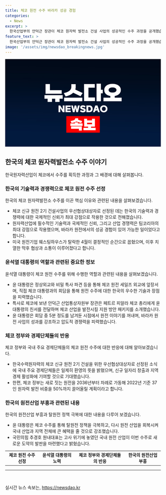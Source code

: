 ```yaml
---
title: 체코 원전 수주 바라카 성공 경험
categories:
  - News
excerpt: >
  한국산업부의 안덕근 장관이 체코 원자력 발전소 건설 사업의 성공적인 수주 과정을 공개했습니다. 한국수력원자력이 24조원대 예상되는 체코 원전 2기 건설사업의 우선협상대상자로 선정된 데에는 한국의 기술력과 경쟁력이 큰 역할을 했다고 강조했습니다. 특히 웨스팅하우스의 탈락이 결정적인 순간으로 꼽혔으며, 체코가 4월 후 비공개로 3번 방문해 입찰에 대한 치열한 협상과 소통이 있었다고 전했습니다. 유럽 등 다른 국가들의 신규 원전 건설에서도 한국의 원전 수주 경쟁에서 유리한 위치를 점할 수 있는 교두보라고 평가되었습니다. 또한, 대통령의 직접적인 외교활동과 한·미 동맹이 체코가 한국을 대상자로 선정하는 데 긍정적인 영향을 끼쳤다고 밝혔습니다.
feature_text: >
  한국산업부의 안덕근 장관이 체코 원자력 발전소 건설 사업의 성공적인 수주 과정을 공개했습니다. 한국수력원자력이 24조원대 예상되는 체코 원전 2기 건설사업의 우선협상대상자로 선정된 데에는 한국의 기술력과 경쟁력이 큰 역할을 했다고 강조했습니다. 특히 웨스팅하우스의 탈락이 결정적인 순간으로 꼽혔으며, 체코가 4월 후 비공개로 3번 방문해 입찰에 대한 치열한 협상과 소통이 있었다고 전했습니다. 유럽 등 다른 국가들의 신규 원전 건설에서도 한국의 원전 수주 경쟁에서 유리한 위치를 점할 수 있는 교두보라고 평가되었습니다. 또한, 대통령의 직접적인 외교활동과 한·미 동맹이 체코가 한국을 대상자로 선정하는 데 긍정적인 영향을 끼쳤다고 밝혔습니다.
image: '/assets/img/newsdao_breakingnews.jpg'
---
```


<p><img src="/assets/img/newsdao_breakingnews.jpg" alt="flaretime 속보" /></p>

<h2 data-ke-size="size26">한국의 체코 원자력발전소 수주 이야기</h2>

<p data-ke-size="size16">한국원자력산업이 체코에서 수주를 획득한 과정과 그 배경에 대해 살펴봅니다.</p>

<h3>한국의 기술력과 경쟁력으로 체코 원전 수주 선정</h3>

<p data-ke-size="size16">한국의 체코 원자력발전소 수주를 이끈 핵심 이유와 관련된 내용을 살펴보겠습니다.</p>

<ul>
  <li>체코 신규 원전 2기 건설사업의 우선협상대상자로 선정된 데는 한국의 기술력과 경쟁력에 대한 국제적인 신뢰가 최대 강점으로 작용한 것으로 전해졌습니다.</li>
  <li>원자력산업에 필수적인 기술력과 국제적인 신뢰, 그리고 산업 경쟁력은 팀코리아의 최대 강점으로 작용했으며, 바라카 원전에서의 성공 경험이 있어 가능한 일이었다고 합니다.</li>
  <li>미국 원전기업 웨스팅하우스가 탈락한 4월이 결정적인 순간으로 꼽혔으며, 이후 치열한 막후 협상과 소통이 이루어졌다고 합니다.</li>
</ul>

<h3>윤석열 대통령의 역할과 관련된 중요한 정보</h3>

<p data-ke-size="size16">윤석열 대통령이 체코 원전 수주를 위해 수행한 역할과 관련된 내용을 살펴보겠습니다.</p>

<ul>
  <li>윤 대통령은 정상외교와 비밀 특사 파견 등을 통해 체코 원전 세일즈 외교에 앞장서며, 직접 체코 대통령과의 회담을 통해 원전 수주에 대한 한국의 우수한 기술과 장점을 피력했습니다.</li>
  <li>특사로 체코에 보낸 안덕근 산업통상자원부 장관은 페트르 피알라 체코 총리에게 윤 대통령의 친서를 전달하며 체코 산업을 발전시킬 지원 방안 패키지를 소개했습니다.</li>
  <li>윤 대통령은 회담 중 5분 정도를 남겨둔 시점에서 원전 이야기를 꺼내며, 바라카 원전 사업의 성과를 강조하고 압도적 경쟁력을 피력했습니다.</li>
</ul>

<h3>체코 정부와 경제단체들의 반응</h3>

<p data-ke-size="size16">체코 정부와 국내 주요 경제단체들의 체코 원전 수주에 대한 반응에 대해 알아보겠습니다.</p>

<ul>
  <li>한국수력원자력의 체코 신규 원전 2기 건설을 위한 우선협상대상자로 선정된 소식에 국내 주요 경제단체들은 일제히 환영의 뜻을 밝혔으며, 신규 일자리 창출과 지역경제 활성화에 기여할 것으로 기대했습니다.</li>
  <li>한편, 체코 정부는 새로 짓는 원전을 2036년부터 차례로 가동해 2022년 기준 37인 원자력 발전 비중을 50%까지 끌어올릴 계획이라고 합니다.</li>
</ul>

<h3>한국의 원전산업 부흥과 관련된 내용</h3>

<p data-ke-size="size16">한국의 원전산업 부흥과 탈원전 정책 극복에 대한 내용을 다루어 보겠습니다.</p>

<ul>
  <li>윤 대통령은 체코 수주를 통해 탈원전 정책을 극복하고, 다시 원전 산업을 회복시켜 국내 산업과 지역 전체에 큰 혜택을 줄 것으로 강조했습니다.</li>
  <li>국민의힘 추경호 원내대표는 고사 위기에 놓였던 국내 원전 산업이 이번 수주로 새로운 도약의 발판을 마련했다고 밝혔습니다.</li>
</ul>

<table>
  <tr>
    <td style="text-align: center; height: 17px;"><b>체코 원전 수주 선정</b></td>
    <td style="text-align: center; height: 17px;"><b>윤석열 대통령의 노력</b></td>
    <td style="text-align: center; height: 17px;"><b>체코 정부와 경제단체들의 반응</b></td>
    <td style="text-align: center; height: 17px;"><b>한국의 원전산업 부흥</b></td>
  </tr>
</table>

<hr>

<p data-ke-size="size16">&nbsp;</p>
실시간 뉴스 속보는, <a href="https://newsdao.kr" rel="dofollow">https://newsdao.kr</a>


